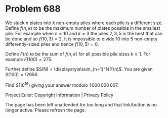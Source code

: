 #   Problem 688

   We stack $n$ plates into $k$ non-empty piles where each pile is a
   different size. Define $f(n,k)$ to be the maximum number of plates
   possible in the smallest pile. For example when $n = 10$ and $k = 3$ the
   piles $2,3,5$ is the best that can be done and so $f(10,3) = 2$. It is
   impossible to divide 10 into 5 non-empty differently-sized piles and hence
   $f(10,5) = 0$.

   Define $F(n)$ to be the sum of $f(n,k)$ for all possible pile sizes $k\ge
   1$. For example $F(100) = 275$.

   Further define $S(N) = \displaystyle\sum_{n=1}^N F(n)$. You are given
   $S(100) = 12656$.

   Find $S(10^{16})$ giving your answer modulo $1\,000\,000\,007$.

   Project Euler: Copyright Information | Privacy Policy

   The page has been left unattended for too long and that link/button is no
   longer active. Please refresh the page.
